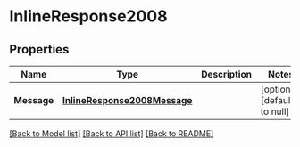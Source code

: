 # InlineResponse2008

## Properties
Name | Type | Description | Notes
------------ | ------------- | ------------- | -------------
**Message** | [**InlineResponse2008Message**](inline_response_200_8_message.md) |  | [optional] [default to null]

[[Back to Model list]](../README.md#documentation-for-models) [[Back to API list]](../README.md#documentation-for-api-endpoints) [[Back to README]](../README.md)


